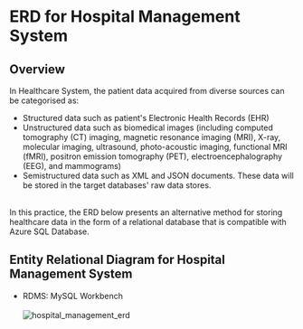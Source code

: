 # ERD for Hospital Management System

## Overview
In Healthcare System, the patient data acquired from diverse sources can be categorised as:
- Structured data such as patient's Electronic Health Records (EHR)
- Unstructured data such as biomedical images (including computed tomography (CT) imaging, magnetic resonance imaging (MRI), X-ray, molecular imaging, ultrasound, photo-acoustic imaging, functional MRI (fMRI), positron emission tomography (PET), electroencephalography (EEG), and mammograms)
- Semistructured data such as XML and JSON documents. 
These data will be stored in the target databases' raw data stores.
<br/><br/>

In this practice, the ERD below presents an alternative method for storing healthcare data in the form of a relational database that is compatible with Azure SQL Database.

## Entity Relational Diagram for Hospital Management System
- RDMS: MySQL Workbench
<br/><br/>
![hospital_management_erd](https://user-images.githubusercontent.com/90888090/187009977-2492a748-91b2-43e7-a7da-3d0dbf8a3f5e.png)
